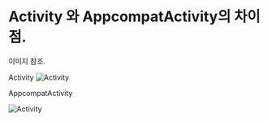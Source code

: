  # Activity 와 AppcompatActivity의 차이점.


 이미지 참조.

Activity
![Activity](C:\Users\Len\Documents\TIL-Today-I-Learned-\Image\Activity.PNG)

AppcompatActivity

![Activity](C:\Users\Len\Documents\TIL-Today-I-Learned-\Image\AppCompatActivity.PNG)
